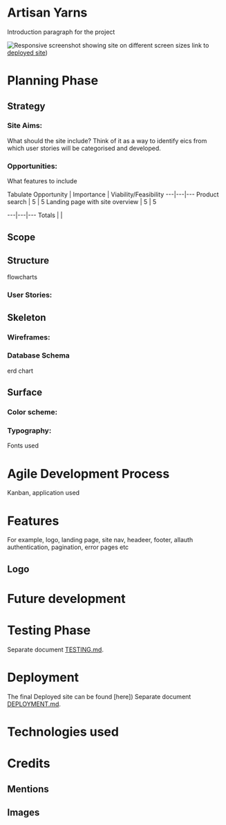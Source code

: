 # **Artisan Yarns**
Introduction paragraph for the project

![Responsive screenshot showing site on different screen sizes]()
link to [deployed site]())


# **Planning Phase**
## **Strategy** 
### **Site Aims:**
What should the site include?
Think of it as a way to identify eics from which user stories will be categorised and developed.


### Opportunities:
What features to include


Tabulate
Opportunity | Importance | Viability/Feasibility
---|---|---
Product search | 5 | 5
Landing page with site overview | 5 | 5

---|---|---
Totals |  | 



## **Scope**

  
## **Structure**   
flowcharts
  
### **User Stories:**  

## **Skeleton**


### **Wireframes:**


### **Database Schema**
erd chart

## **Surface**
### **Color scheme:**

### **Typography**:
Fonts used


# **Agile Development Process**
Kanban, application used
  
# **Features**
For example, logo, landing page, site nav, headeer, footer, allauth authentication, pagination, error pages etc
## **Logo**


# **Future development**


# **Testing Phase**

Separate document [TESTING.md](TESTING.md).

# **Deployment**
The final Deployed site can be found [here])
Separate document [DEPLOYMENT.md](DEPLOYMENT.md).

# **Technologies used**

  
# **Credits**
## Mentions  
## Images
